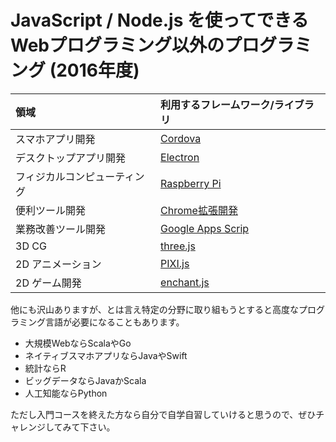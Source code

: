 # JavaScript / Node.js を使ってできるWebプログラミング以外のプログラミング (2016年度)

| 領域 | 利用するフレームワーク/ライブラリ |
|:---- |:---- |
| スマホアプリ開発 | [Cordova](https://cordova.apache.org/) |
| デスクトップアプリ開発 | [Electron](https://electron.atom.io/) |
| フィジカルコンピューティング | [Raspberry Pi](https://www.raspberrypi.org/) |
| 便利ツール開発 | [Chrome拡張開発](https://developer.chrome.com/extensions/getstarted) | 
| 業務改善ツール開発 | [Google Apps Scrip](https://developers.google.com/apps-script/) | 
| 3D CG | [three.js](https://threejs.org/) |
| 2D アニメーション | [PIXI.js](http://www.pixijs.com/) |
| 2D ゲーム開発 | [enchant.js](http://enchantjs.com/ja/) |

他にも沢山ありますが、とは言え特定の分野に取り組もうとすると高度なプログラミング言語が必要になることもあります。

- 大規模WebならScalaやGo
- ネイティブスマホアプリならJavaやSwift
- 統計ならR
- ビッグデータならJavaかScala
- 人工知能ならPython

ただし入門コースを終えた方なら自分で自学自習していけると思うので、ぜひチャレンジしてみて下さい。